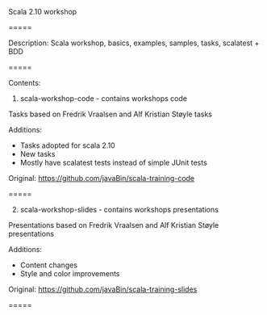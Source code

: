 Scala 2.10 workshop

=====

Description: Scala workshop, basics, examples, samples, tasks, scalatest + BDD

=====

Contents:

1) scala-workshop-code - contains workshops code

Tasks based on Fredrik Vraalsen and Alf Kristian Støyle tasks

Additions:
* Tasks adopted for scala 2.10
* New tasks
* Mostly have scalatest tests instead of simple JUnit tests

Original: https://github.com/javaBin/scala-training-code

=====

2) scala-workshop-slides - contains workshops presentations

Presentations based on Fredrik Vraalsen and Alf Kristian Støyle presentations

Additions:
* Content changes
* Style and color improvements

Original: https://github.com/javaBin/scala-training-slides

=====
